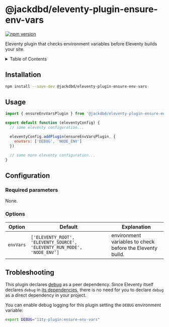 # @jackdbd/eleventy-plugin-ensure-env-vars

[![npm version](https://badge.fury.io/js/@jackdbd%2Feleventy-plugin-ensure-env-vars.svg)](https://badge.fury.io/js/@jackdbd%2Feleventy-plugin-ensure-env-vars)

Eleventy plugin that checks environment variables before Eleventy builds your site.

<!-- START doctoc generated TOC please keep comment here to allow auto update -->
<!-- DON'T EDIT THIS SECTION, INSTEAD RE-RUN doctoc TO UPDATE -->
<details><summary>Table of Contents</summary>

- [Installation](#installation)
- [Usage](#usage)
- [Configuration](#configuration)
  - [Required parameters](#required-parameters)
  - [Options](#options)
- [Trobleshooting](#trobleshooting)

<!-- END doctoc generated TOC please keep comment here to allow auto update -->
</details>

## Installation

```sh
npm install --save-dev @jackdbd/eleventy-plugin-ensure-env-vars
```

## Usage

```js
import { ensureEnvVarsPlugin } from '@jackdbd/eleventy-plugin-ensure-env-vars'

export default function (eleventyConfig) {
  // some eleventy configuration...

  eleventyConfig.addPlugin(ensureEnvVarsPlugin, {
    envVars: ['DEBUG', 'NODE_ENV']
  })

  // some more eleventy configuration...
}
```

## Configuration

### Required parameters

None.

### Options

| Option | Default | Explanation |
| --- | --- | --- |
| `envVars` | `['ELEVENTY_ROOT', 'ELEVENTY_SOURCE', 'ELEVENTY_RUN_MODE', 'NODE_ENV']` | environment variables to check before the Eleventy build. |

## Trobleshooting

This plugin declares [debug](https://github.com/debug-js/debug) as a peer dependency. Since Eleventy itself declares `debug` in [its dependencies](https://github.com/11ty/eleventy/blob/main/package.json), there is no need for you to declare `debug` as a direct dependency in your project.

You can enable debug logging for this plugin setting the `DEBUG` environment variable:

```sh
export DEBUG="11ty-plugin:ensure-env-vars"
```
